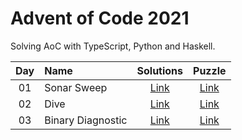 # Advent of Code 2021

Solving AoC with TypeScript, Python and Haskell.


| Day | Name                                           | Solutions     | Puzzle                                      |
|:---:|:-----------------------------------------------|:-------------:|:-------------------------------------------:|
| 01  | Sonar Sweep                                    | [Link](day-1) | [Link](http://adventofcode.com/2021/day/1)  |
| 02  | Dive                                           | [Link](day-2) | [Link](http://adventofcode.com/2021/day/2)  |
| 03  | Binary Diagnostic                              | [Link](day-3) | [Link](http://adventofcode.com/2021/day/3)  |